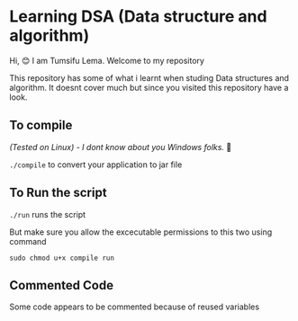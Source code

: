 # Learning DSA (Data structure and algorithm)

Hi, 😊 I am Tumsifu Lema. Welcome to my repository

This repository has some of what i learnt when studing Data structures and algorithm.
It doesnt cover much but since you visited this repository have a look.

## To compile
*(Tested on Linux) - I dont know about you Windows folks.* 🤣

`./compile` to convert your application to jar file

## To Run the script
`./run` runs the script

But make sure you allow the excecutable permissions to this two using command

`sudo chmod u+x compile run`

## Commented Code
Some code appears to be commented because of reused variables